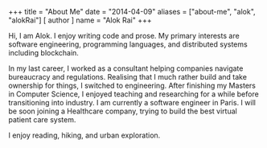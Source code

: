 +++
title = "About Me"
date = "2014-04-09"
aliases = ["about-me", "alok", "alokRai"]
[ author ]
  name = "Alok Rai"
+++

Hi, I am Alok. I enjoy writing code and prose. My primary interests are software engineering, programming languages, and distributed systems including blockchain.

In my last career, I worked as a consultant helping companies navigate bureaucracy and regulations. Realising that I much rather build and take ownership for things, I switched to engineering. After finishing my Masters in Computer Science, I enjoyed teaching and researching for a while before transitioning into industry. I am currently a software engineer in Paris. I will be soon joining a Healthcare company, trying to build the best virtual patient care system.

I enjoy reading, hiking, and urban exploration.
